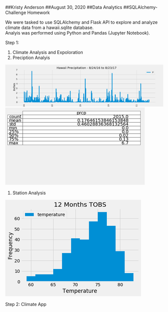 ##Kristy Anderson
##August 30, 2020
##Data Analytics
##SQLAlchemy-Challenge Homework


We were tasked to use SQLAlchemy and Flask API to explore and analyze climate data from a hawaii.sqlite database.<br/>
Analyis was performed using Python and Pandas (Jupyter Notebook).<br/>

Step 1:
1. Climate Analysis and Expoloration
1. Preciption Analyis

![](precip.png)
![](precip_desc.png)

1. Station Analysis

![](TOBS.png)

Step 2:
Climate App
